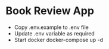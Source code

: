 
# Book Review App


- Copy .env.example to .env file
- Update .env variable as required
- Start docker docker-compose up -d